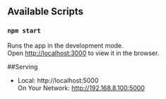 
## Available Scripts


### `npm start`

Runs the app in the development mode.<br>
Open [http://localhost:3000](http://localhost:3000) to view it in the browser.


##Serving
- Local:        http://localhost:5000  
On Your Network:  http://192.168.8.100:5000 